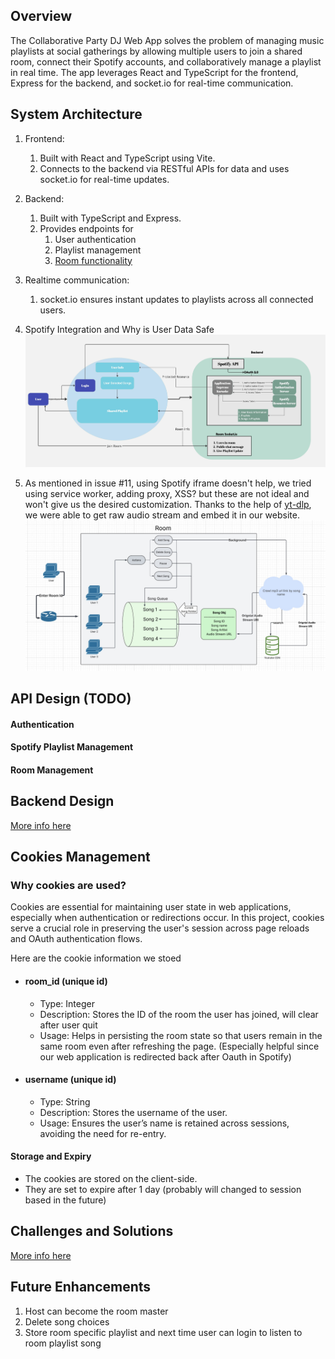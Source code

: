 ## Overview
The Collaborative Party DJ Web App solves the problem of managing music playlists at social gatherings by allowing multiple users to join a shared room, connect their Spotify accounts, and collaboratively manage a playlist in real time. The app leverages React and TypeScript for the frontend, Express for the backend, and socket.io for real-time communication.

## System Architecture
1. Frontend:
   1. Built with React and TypeScript using Vite.
   2. Connects to the backend via RESTful APIs for data and uses socket.io for real-time updates.
2. Backend:
   1. Built with TypeScript and Express.
   2. Provides endpoints for 
      1. User authentication
      2. Playlist management
      3. [Room functionality](./backend_design_doc.md)

3. Realtime communication:
   1. socket.io ensures instant updates to playlists across all connected users.
4. Spotify Integration and Why is User Data Safe
   ![diagram](./diagram.jpg)
5. As mentioned in issue #11, using Spotify iframe doesn't help, we tried using service worker, adding proxy, XSS? but these are not ideal and won't give us the desired customization. Thanks to the help of [yt-dlp](https://github.com/yt-dlp/yt-dlp), we were able to get raw audio stream and embed it in our website.
   ![diagram](./custom-audio-player-design.jpg)


## API Design (TODO)
#### Authentication
#### Spotify Playlist Management
#### Room Management

## Backend Design
[More info here](./backend_design_doc.md)

## Cookies Management
   ### Why cookies are used?
   Cookies are essential for maintaining user state in web applications, especially when authentication or redirections occur. In this project, cookies serve a crucial role in preserving the user's session across page reloads and OAuth authentication flows. 

   Here are the cookie information we stoed
 - #### room_id (unique id)
   - Type: Integer
   - Description: Stores the ID of the room the user has joined, will clear after user quit
   - Usage: Helps in persisting the room state so that users remain in the same room even after refreshing the page. (Especially helpful since our web application is redirected back after Oauth in Spotify)

 - #### username (unique id)
   - Type: String
   - Description: Stores the username of the user.
   - Usage: Ensures the user’s name is retained across sessions, avoiding the need for re-entry.


#### Storage and Expiry
- The cookies are stored on the client-side.
- They are set to expire after 1 day (probably will changed to session based in the future)


## Challenges and Solutions
[More info here](./technical_challenges.md)



## Future Enhancements
1. Host can become the room master
2. Delete song choices
3. Store room specific playlist and next time user can login to listen to room playlist song



